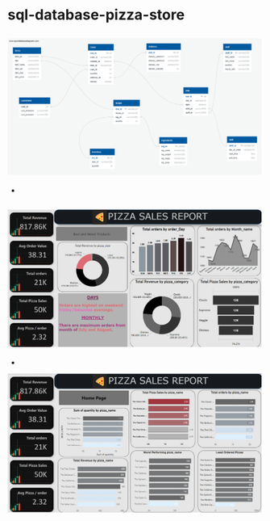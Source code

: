 # sql-database-pizza-store

![Database diagram](Database_Diagram.png)
- 
- 
![dashboard](dashboard.png)
- 
- 
![dashboard](dashboard_pg1.png)
